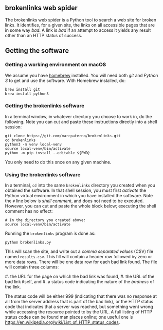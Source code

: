 ## brokenlinks web spider

The brokenlinks web spider is a Python tool to search a web site for broken links.
It identifies, for a given site, the links on all accessible pages that are in some way *bad*.
A link is *bad* if an attempt to access it yields any result other than an HTTP status of success.

## Getting the software

### Getting a working environment on macOS

We assume you have [homebrew](https://brew.sh) installed.
You will need both *git* and *Python 3* to get and use the software.
With Homebrew installed, do:

    brew install git
    brew install python3

### Getting the brokenlinks software

In a terminal window, in whatever directory you choose to work in, do the following.
Note you can cut and paste these instructions directly into a shell session:

    git clone https://git.com/marcpaterno/brokenlinks.git
    cd brokenlinks
    python3 -m venv local-venv
    source local-venv/bin/activate
    python -m pip install --editable ${PWD}

You only need to do this once on any given machine.

### Using the brokenlinks software

In a terminal, `cd` into the same `brokenlinks` directory you created when you obtained the software.
In that shell session, you must first *activate* the Python virtual environment in which you have installed the software.
Note the `#` line below is *shell comment*, and does not need to be executed.
However, you can cut and paste the whole block below; executing the shell comment has no effect:

    # In the directory you created above:
    source local-venv/bin/activate

Running the `brokenlinks` program is done as:

    python brokenlinks.py

This will scan the site, and write out a *comma separated values* (CSV) file named `results.csv`.
This fill will contain a header row followed by zero or more data rows.
There will be one data row for each bad link found.
The file will contain three columns:

#. the URL for the page on which the bad link was found,
#. the URL of the bad link itself, and
#. a status code indicating the nature of the *badness* of the link.

The status code will be either 999 (indicating that there was no response at all from the server address that is part of the bad link), or the HTTP status code that indicates that a server was reached, but something went wrong while accessing the resource pointed to by the URL.
A full listing of HTTP status codes can be found man places online; one useful one is https://en.wikipedia.org/wiki/List_of_HTTP_status_codes.


